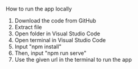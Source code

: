 How to run the app locally

1. Download the code from GitHub
2. Extract file
3. Open folder in Visual Studio Code
4. Open terminal in Visual Studio Code
5. Input "npm install"
6. Then, input "npm run serve"
7. Use the given url in the terminal to run the app
